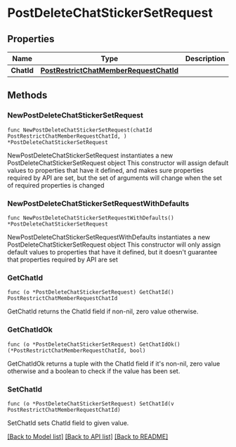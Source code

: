 # PostDeleteChatStickerSetRequest

## Properties

Name | Type | Description | Notes
------------ | ------------- | ------------- | -------------
**ChatId** | [**PostRestrictChatMemberRequestChatId**](PostRestrictChatMemberRequestChatId.md) |  | 

## Methods

### NewPostDeleteChatStickerSetRequest

`func NewPostDeleteChatStickerSetRequest(chatId PostRestrictChatMemberRequestChatId, ) *PostDeleteChatStickerSetRequest`

NewPostDeleteChatStickerSetRequest instantiates a new PostDeleteChatStickerSetRequest object
This constructor will assign default values to properties that have it defined,
and makes sure properties required by API are set, but the set of arguments
will change when the set of required properties is changed

### NewPostDeleteChatStickerSetRequestWithDefaults

`func NewPostDeleteChatStickerSetRequestWithDefaults() *PostDeleteChatStickerSetRequest`

NewPostDeleteChatStickerSetRequestWithDefaults instantiates a new PostDeleteChatStickerSetRequest object
This constructor will only assign default values to properties that have it defined,
but it doesn't guarantee that properties required by API are set

### GetChatId

`func (o *PostDeleteChatStickerSetRequest) GetChatId() PostRestrictChatMemberRequestChatId`

GetChatId returns the ChatId field if non-nil, zero value otherwise.

### GetChatIdOk

`func (o *PostDeleteChatStickerSetRequest) GetChatIdOk() (*PostRestrictChatMemberRequestChatId, bool)`

GetChatIdOk returns a tuple with the ChatId field if it's non-nil, zero value otherwise
and a boolean to check if the value has been set.

### SetChatId

`func (o *PostDeleteChatStickerSetRequest) SetChatId(v PostRestrictChatMemberRequestChatId)`

SetChatId sets ChatId field to given value.



[[Back to Model list]](../README.md#documentation-for-models) [[Back to API list]](../README.md#documentation-for-api-endpoints) [[Back to README]](../README.md)


